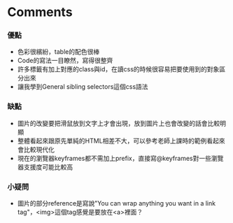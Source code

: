 # Comments

### 優點
* 色彩很繽紛，table的配色很棒
* Code的寫法一目瞭然，寫得很整齊
* 許多標籤有加上對應的class與id，在讀css的時候很容易把要使用到的對象區分出來
* 讓我學到General sibling selectors這個css語法

### 缺點
* 圖片的改變要把滑鼠放到文字上才會出現，放到圖片上也會改變的話會比較明顯
* 整體看起來跟原先單純的HTML相差不大，可以參考老師上課時的範例看起來會比較現代化
* 現在的瀏覽器keyframes都不需加上prefix，直接寫@keyframes對一些瀏覽器支援度可能比較高

### 小疑問
* 圖片的部分reference是寫說"You can wrap anything you want in a link tag"，\<img\>這個tag感覺是要放在\<a\>裡面？